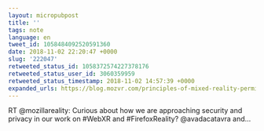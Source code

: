 ```yaml
---
layout: micropubpost
title: ''
tags: note
language: en
tweet_id: 1058484092520591360
date: 2018-11-02 22:20:47 +0000
slug: '222047'
retweeted_status_id: 1058372574227378176
retweeted_status_user_id: 3060359959
retweeted_status_timestamp: 2018-11-02 14:57:39 +0000
expanded_urls: https://blog.mozvr.com/principles-of-mixed-reality-permissions/
---
```

RT @mozillareality: Curious about how we are approaching security and privacy in our work on #WebXR and #FirefoxReality? @avadacatavra and…
